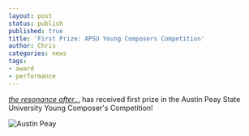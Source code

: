 ```yaml
---
layout: post
status: publish
published: true
title: 'First Prize: APSU Young Composers Competition'
author: Chris
categories: news
tags:
- award
- performance
---
```

[*the resonance after...*]({{site.baseurl}}/music/the-resonance-after.html) has received first prize in the Austin Peay State University Young Composer's Competition!

<div class="text-center">
  <img src="{{site.baseurl}}/assets/img/austin-peay-logo.jpg" alt="Austin Peay" class="img-fluid img-thumbnail"/>
</div>

